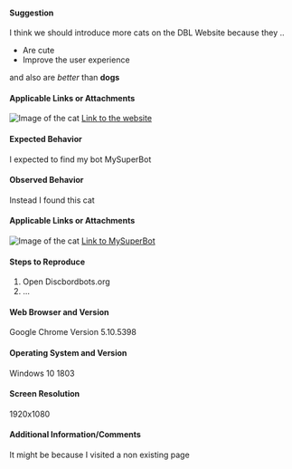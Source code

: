 <!-- Use this template for general feedback and suggestions -->
<!-- ------------------------------------------------------ -->
<!-- Example title: Add feature X -->

#### Suggestion

I think we should introduce more cats on the DBL Website because they ..

- Are cute
- Improve the user experience

and also are *better* than **dogs**

#### Applicable Links or Attachments

![Image of the cat](https://discordbots.org/images/error.jpg)
[Link to the website](https://discordbots.org)

<!-- ------------------------------------------------------ -->

<!-- Use this template for reporting bugs -->
<!-- ------------------------------------ -->
<!-- Example title: Error on bot page -->

#### Expected Behavior

I expected to find my bot MySuperBot

#### Observed Behavior

Instead I found this cat

#### Applicable Links or Attachments

![Image of the cat](https://discordbots.org/images/error.jpg)
[Link to MySuperBot](https://discordbots.org/bots/mysuperbot)

#### Steps to Reproduce

1. Open Discbordbots.org
2. ...

#### Web Browser and Version

Google Chrome Version 5.10.5398

#### Operating System and Version

Windows 10 1803

#### Screen Resolution

1920x1080

#### Additional Information/Comments

It might be because I visited a non existing page

<!-- ------------------------------------ -->
